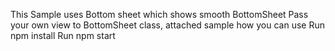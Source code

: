 This Sample uses Bottom sheet which shows smooth BottomSheet
Pass your own view to BottomSheet class, attached sample how you can use
Run npm install
Run npm start 